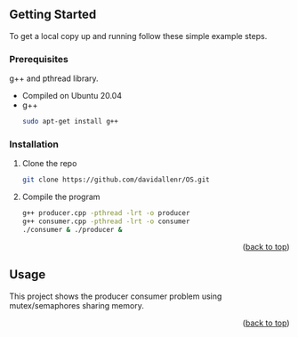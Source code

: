 

<!-- GETTING STARTED -->
## Getting Started

To get a local copy up and running follow these simple example steps.

### Prerequisites

g++ and pthread library.
* Compiled on Ubuntu 20.04 
* g++
  ```sh
  sudo apt-get install g++
  ```

### Installation
1. Clone the repo
   ```sh
   git clone https://github.com/davidallenr/OS.git
   ```
2. Compile the program
   ```sh
   g++ producer.cpp -pthread -lrt -o producer
   g++ consumer.cpp -pthread -lrt -o consumer
   ./consumer & ./producer &
   ```
<p align="right">(<a href="#top">back to top</a>)</p>



<!-- USAGE EXAMPLES -->
## Usage

This project shows the producer consumer problem using mutex/semaphores sharing memory.

<p align="right">(<a href="#top">back to top</a>)</p>

